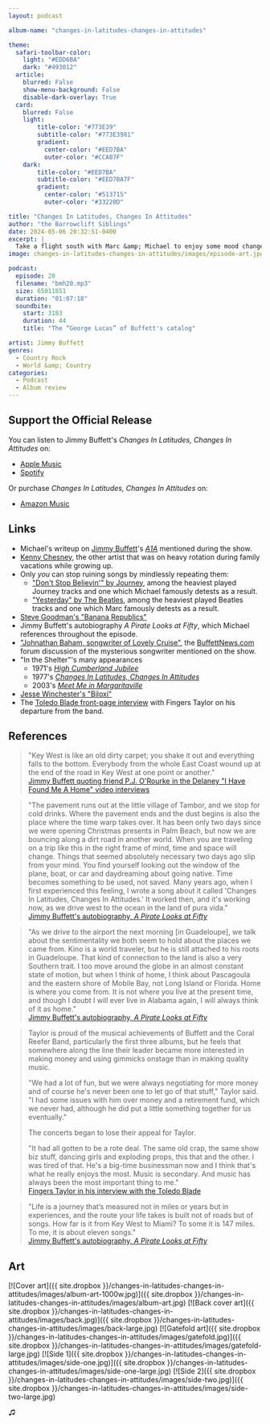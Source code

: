 ```yaml
---
layout: podcast

album-name: "changes-in-latitudes-changes-in-attitudes"

theme:
  safari-toolbar-color:
    light: "#EDD6BA"
    dark: "#493012"
  article:
    blurred: False
    show-menu-background: False
    disable-dark-overlay: True
  card:
    blurred: False
    light:
        title-color: "#773E39"
        subtitle-color: "#773E3981"
        gradient:
          center-color: "#EED7BA"
          outer-color: "#CCA87F"
    dark:
        title-color: "#EED7BA"
        subtitle-color: "#EED7BA7F"
        gradient:
          center-color: "#513715"
          outer-color: "#33220D"

title: "Changes In Latitudes, Changes In Attitudes"
author: "the Barrowclift Siblings"
date: 2024-05-06 20:32:51-0400
excerpt: |
  Take a flight south with Marc &amp; Michael to enjoy some mood changes with Jimmy Buffett’s 1977 breakthrough, “Changes In Latitudes, Changes In Attitudes”.
image: changes-in-latitudes-changes-in-attitudes/images/episode-art.jpg

podcast:
  episode: 20
  filename: "bmh20.mp3"
  size: 65011851
  duration: "01:07:18"
  soundbite:
    start: 3183
    duration: 44
    title: "The “George Lucas” of Buffett's catalog"

artist: Jimmy Buffett
genres:
  - Country Rock
  - World &amp; Country
categories:
  - Podcast
  - Album review
---
```


## Support the Official Release

You can listen to Jimmy Buffett's *Changes In Latitudes, Changes In Attitudes* on:

* [Apple Music](https://music.apple.com/us/album/changes-in-latitudes-changes-in-attitudes/1440745872)
* [Spotify](https://open.spotify.com/track/5nIqitaV7WyyuM3KVUju1G?si=6b0df4a3dff14506)

Or purchase *Changes In Latitudes, Changes In Attitudes* on:

* [Amazon Music](https://amazon.com/music/player/albums/B000W15DE0?marketplaceId=ATVPDKIKX0DER&musicTerritory=US&ref=dm_sh_VsWF36g2GyMwMPwAGqyu55tQG)

## Links

* Michael's writeup on [Jimmy Buffett](https://en.wikipedia.org/wiki/Jimmy_Buffett)'s [*A1A*](https://www.discogs.com/master/300442-Jimmy-Buffett-A1A) mentioned during the show.
* [Kenny Chesney](https://music.apple.com/us/artist/kenny-chesney/205322), the other artist that was on heavy rotation during family vacations while growing up.
* Only *you* can stop ruining songs by mindlessly repeating them:
  * ["Don't Stop Believin'" by Journey](https://music.apple.com/us/album/dont-stop-believin-2024-remaster/169003304?i=169003415), among the heaviest played Journey tracks and one which Michael famously detests as a result.
  * ["Yesterday" by The Beatles](https://music.apple.com/us/album/yesterday/1441164524?i=1441164805), among the heaviest played Beatles tracks and one which Marc famously detests as a result.
* [Steve Goodman's "Banana Republics"](https://music.apple.com/us/album/banana-republics/1434747073?i=1434747075)
* Jimmy Buffett's autobiography *A Pirate Looks at Fifty*, which Michael references throughout the episode.
* ["Johnathan Baham, songwriter of Lovely Cruise"](https://www.buffettnews.com/forum/viewtopic.php?t=56519), the [BuffettNews.com](https://www.buffettnews.com/) forum discussion of the mysterious songwriter mentioned on the show.
* "In the Shelter"'s many appearances
  * 1971's [*High Cumberland Jubilee*](https://music.apple.com/us/album/high-cumberland-jubilee/1713990748)
  * 1977's [*Changes In Latitudes, Changes In Attitudes*](https://music.apple.com/us/album/changes-in-latitudes-changes-in-attitudes/1440745872)
  * 2003's [*Meet Me in Margaritaville*](https://youtu.be/s-MiR53Up9k?si=PTOhOHJqItYOP14X)
* [Jesse Winchester's "Biloxi"](https://music.apple.com/us/album/biloxi/129638741?i=129638248)
* The [Toledo Blade front-page interview](https://www.toledoblade.com/frontpage/2001/08/31/Fingers-Taylor-has-left-Buffett-band-behind.html) with Fingers Taylor on his departure from the band.

## References

> "Key West is like an old dirty carpet; you shake it out and everything falls to the bottom. Everybody from the whole East Coast wound up at the end of the road in Key West at one point or another."  
> [Jimmy Buffett quoting friend P.J. O'Rourke in the Delaney "I Have Found Me A Home" video interviews](https://youtu.be/BaxL_h3x0gg)

> "The pavement runs out at the little village of Tambor, and we stop for cold drinks. Where the pavement ends and the dust begins is also the place where the time warp takes over. It has been only two days since we were opening Christmas presents in Palm Beach, but now we are bouncing along a dirt road in another world. When you are traveling on a trip like this in the right frame of mind, time and space will change. Things that seemed absolutely necessary two days ago slip from your mind. You find yourself looking out the window of the plane, boat, or car and daydreaming about going native. Time becomes something to be used, not saved. Many years ago, when I first experienced this feeling, I wrote a song about it called 'Changes In Latitudes, Changes In Attitudes.' It worked then, and it's working now, as we drive west to the ocean in the land of pura vida."  
> [Jimmy Buffett's autobiography, *A Pirate Looks at Fifty*](https://www.amazon.com/Pirate-Looks-at-Fifty/dp/0679435271)

> "As we drive to the airport the next morning [in Guadeloupe], we talk about the sentimentality we both seem to hold about the places we came from. Kino is a world traveler, but he is still attached to his roots in Guadeloupe. That kind of connection to the land is also a very Southern trait. I too move around the globe in an almost constant state of motion, but when I think of home, I think about Pascagoula and the eastern shore of Mobile Bay, not Long Island or Florida. Home is where you come from. It is not where you live at the present time, and though I doubt I will ever live in Alabama again, I will always think of it as home."  
> [Jimmy Buffett's autobiography, *A Pirate Looks at Fifty*](https://www.amazon.com/Pirate-Looks-at-Fifty/dp/0679435271)

> Taylor is proud of the musical achievements of Buffett and the Coral Reefer Band, particularly the first three albums, but he feels that somewhere along the line their leader became more interested in making money and using gimmicks onstage than in making quality music.
>  
> "We had a lot of fun, but we were always negotiating for more money and of course he's never been one to let go of that stuff," Taylor said. "I had some issues with him over money and a retirement fund, which we never had, although he did put a little something together for us eventually."
>  
> The concerts began to lose their appeal for Taylor.
>  
> "It had all gotten to be a rote deal. The same old crap, the same show biz stuff, dancing girls and exploding props, this that and the other. I was tired of that. He's a big-time businessman now and I think that's what he really enjoys the most. Music is secondary. And music has always been the most important thing to me."  
> [Fingers Taylor in his interview with the Toledo Blade](https://www.toledoblade.com/frontpage/2001/08/31/Fingers-Taylor-has-left-Buffett-band-behind.html)

> "Life is a journey that’s measured not in miles or years but in experiences, and the route your life takes is built not of roads but of songs. How far is it from Key West to Miami? To some it is 147 miles. To me, it is about eleven songs."  
> [Jimmy Buffett's autobiography, *A Pirate Looks at Fifty*](https://www.amazon.com/Pirate-Looks-at-Fifty/dp/0679435271)

## Art

[![Cover art]({{ site.dropbox }}/changes-in-latitudes-changes-in-attitudes/images/album-art-1000w.jpg)]({{ site.dropbox }}/changes-in-latitudes-changes-in-attitudes/images/album-art.jpg)
[![Back cover art]({{ site.dropbox }}/changes-in-latitudes-changes-in-attitudes/images/back.jpg)]({{ site.dropbox }}/changes-in-latitudes-changes-in-attitudes/images/back-large.jpg)
[![Gatefold art]({{ site.dropbox }}/changes-in-latitudes-changes-in-attitudes/images/gatefold.jpg)]({{ site.dropbox }}/changes-in-latitudes-changes-in-attitudes/images/gatefold-large.jpg)
[![Side 1]({{ site.dropbox }}/changes-in-latitudes-changes-in-attitudes/images/side-one.jpg)]({{ site.dropbox }}/changes-in-latitudes-changes-in-attitudes/images/side-one-large.jpg)
[![Side 2]({{ site.dropbox }}/changes-in-latitudes-changes-in-attitudes/images/side-two.jpg)]({{ site.dropbox }}/changes-in-latitudes-changes-in-attitudes/images/side-two-large.jpg)

♫︎